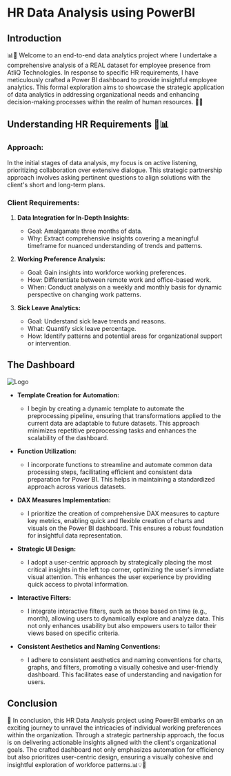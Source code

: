 
# HR Data Analysis using PowerBI

## Introduction

📊🚀 Welcome to an end-to-end data analytics project where I undertake a comprehensive analysis of a REAL dataset for employee presence from AtliQ Technologies. In response to specific HR requirements, I have meticulously crafted a Power BI dashboard to provide insightful employee analytics. This formal exploration aims to showcase the strategic application of data analytics in addressing organizational needs and enhancing decision-making processes within the realm of human resources. 🤝💼





## Understanding HR Requirements 🤝📊

### Approach:
In the initial stages of data analysis, my focus is on active listening, prioritizing collaboration over extensive dialogue. This strategic partnership approach involves asking pertinent questions to align solutions with the client's short and long-term plans.

### Client Requirements:

1. **Data Integration for In-Depth Insights:**
   - Goal: Amalgamate three months of data.
   - Why: Extract comprehensive insights covering a meaningful timeframe for nuanced understanding of trends and patterns.

2. **Working Preference Analysis:**
   - Goal: Gain insights into workforce working preferences.
   - How: Differentiate between remote work and office-based work.
   - When: Conduct analysis on a weekly and monthly basis for dynamic perspective on changing work patterns.

3. **Sick Leave Analytics:**
   - Goal: Understand sick leave trends and reasons.
   - What: Quantify sick leave percentage.
   - How: Identify patterns and potential areas for organizational support or intervention.


## The Dashboard

![Logo](https://github.com/tarundirector/Monoply-using-SQL/assets/85684655/d5542d49-f9a2-45b2-8455-f0d5c60312bf)

- **Template Creation for Automation:**
  - I begin by creating a dynamic template to automate the preprocessing pipeline, ensuring that transformations applied to the current data are adaptable to future datasets. This approach minimizes repetitive preprocessing tasks and enhances the scalability of the dashboard.

- **Function Utilization:**
  - I incorporate functions to streamline and automate common data processing steps, facilitating efficient and consistent data preparation for Power BI. This helps in maintaining a standardized approach across various datasets.

- **DAX Measures Implementation:**
  - I prioritize the creation of comprehensive DAX measures to capture key metrics, enabling quick and flexible creation of charts and visuals on the Power BI dashboard. This ensures a robust foundation for insightful data representation.

- **Strategic UI Design:**
  - I adopt a user-centric approach by strategically placing the most critical insights in the left top corner, optimizing the user's immediate visual attention. This enhances the user experience by providing quick access to pivotal information.

- **Interactive Filters:**
  - I integrate interactive filters, such as those based on time (e.g., month), allowing users to dynamically explore and analyze data. This not only enhances usability but also empowers users to tailor their views based on specific criteria.

- **Consistent Aesthetics and Naming Conventions:**
  - I adhere to consistent aesthetics and naming conventions for charts, graphs, and filters, promoting a visually cohesive and user-friendly dashboard. This facilitates ease of understanding and navigation for users.




## Conclusion

🚀 In conclusion, this HR Data Analysis project using PowerBI embarks on an exciting journey to unravel the intricacies of individual working preferences within the organization. Through a strategic partnership approach, the focus is on delivering actionable insights aligned with the client's organizational goals. The crafted dashboard not only emphasizes automation for efficiency but also prioritizes user-centric design, ensuring a visually cohesive and insightful exploration of workforce patterns.📊💡🤝
